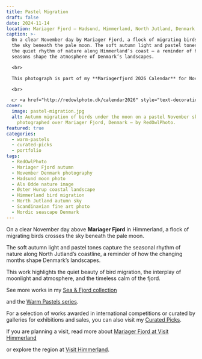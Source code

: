 ```yaml
---
title: Pastel Migration
draft: false
date: 2024-11-14
location: Mariager Fjord – Hadsund, Himmerland, North Jutland, Denmark
caption: >-
  On a clear November day by Mariager Fjord, a flock of migrating birds crosses
  the sky beneath the pale moon. The soft autumn light and pastel tones capture
  the quiet rhythm of nature along Himmerland’s coast – a reminder of how the
  seasons shape the atmosphere of Denmark’s landscapes.

  <br>

  This photograph is part of my **Mariagerfjord 2026 Calendar** for November 

  <br>

  👉 <a href="http://redowlphoto.dk/calendar2026" style="text-decoration:underline;">Order it here</a>
cover:
  image: pastel-migration.jpg
  alt: Autumn migration of birds under the moon on a pastel November sky,
    photographed over Mariager Fjord, Denmark – by RedOwlPhoto.
featured: true
categories:
  - warm-pastels
  - curated-picks
  - portfolio
tags:
  - RedOwlPhoto
  - Mariager Fjord autumn
  - November Denmark photography
  - Hadsund moon photo
  - Als Odde nature image
  - Øster Hurup coastal landscape
  - Himmerland bird migration
  - North Jutland autumn sky
  - Scandinavian fine art photo
  - Nordic seascape Denmark
---
```

On a clear November day above **Mariager Fjord** in Himmerland, a flock of migrating birds crosses the sky beneath the pale moon.

The soft autumn light and pastel tones capture the seasonal rhythm of nature along North Jutland’s coastline, a reminder of how the changing months shape Denmark’s landscapes.

This work highlights the quiet beauty of bird migration, the interplay of moonlight and atmosphere, and the timeless calm of the fjord.

See more works in my [Sea & Fjord collection](https://redowlphoto.dk/categories/sea-fjord/?utm_source=chatgpt.com)

and the [Warm Pastels series](https://redowlphoto.dk/categories/warm-pastels/?utm_source=chatgpt.com).

For a selection of works awarded in international competitions or curated by galleries for exhibitions and sales, you can also visit my [Curated Picks](https://redowlphoto.dk/categories/curated-picks/?utm_source=chatgpt.com).

If you are planning a visit, read more about [Mariager Fjord at Visit Himmerland](https://www.visithimmerland.dk/himmerland/planlaeg-din-tur/mariager-fjord-gdk1098491?utm_source=chatgpt.com)

or explore the region at [Visit Himmerland](https://www.visithimmerland.dk?utm_source=chatgpt.com).

<!--more-->
